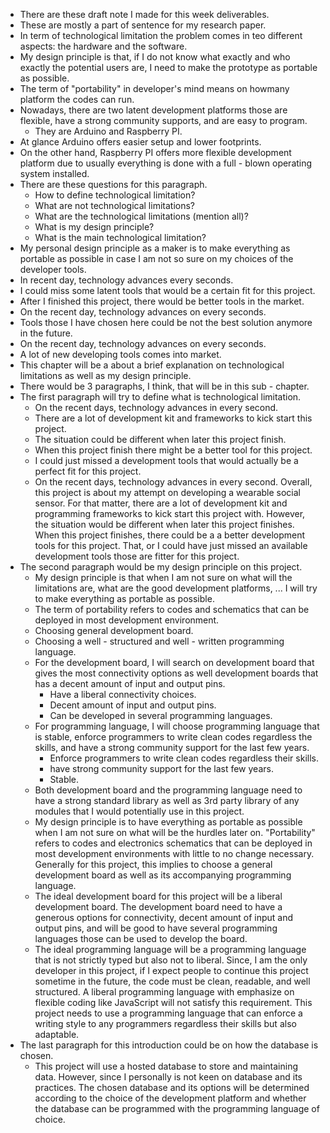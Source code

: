 * There are these draft note I made for this week deliverables.
* These are mostly a part of sentence for my research paper.
* In term of technological limitation the problem comes in teo different aspects: the hardware and the software.
* My design principle is that, if I do not know what exactly and who exactly the potential users are, I need to make the prototype as portable as possible.
* The term of "portability" in developer's mind means on howmany platform the codes can run.
* Nowadays, there are two latent development platforms those are flexible, have a strong community supports, and are easy to program.
    * They are Arduino and Raspberry PI.
* At glance Arduino offers easier setup and lower footprints.
* On the other hand, Raspberry PI offers more flexible development platform due to usually everything is done with a full - blown operating system installed.
* There are these questions for this paragraph.
    * How to define technological limitation?
    * What are not technological limitations?
    * What are the technological limitations (mention all)?
    * What is my design principle?
    * What is the main technological limitation?
* My personal design principle as a maker is to make everything as portable as possible in case I am not so sure on my choices of the developer tools.
* In recent day, technology advances every seconds.
* I could miss some latent tools that would be a certain fit for this project.
* After I finished this project, there would be better tools in the market.
* On the recent day, technology advances on every seconds.
* Tools those I have chosen here could be not the best solution anymore in the future.
* On the recent day, technology advances on every seconds.
* A lot of new developing tools comes into market.
* This chapter will be a about a brief explanation on technological limitations as well as my design principle.
* There would be 3 paragraphs, I think, that will be in this sub - chapter.
* The first paragraph will try to define what is technological limitation.
    * On the recent days, technology advances in every second.
    * There are a lot of development kit and frameworks to kick start this project.
    * The situation could be different when later this project finish.
    * When this project finish there might be a better tool for this project.
    * I could just missed a development tools that would actually be a perfect fit for this project.
    * On the recent days, technology advances in every second. Overall, this project is about my attempt on developing a wearable social sensor. For that matter, there are a lot of development kit and programming frameworks to kick start this project with. However, the situation would be different when later this project finishes. When this project finishes, there could be a a better development tools for this project. That, or I could have just missed an available development tools those are fitter for this project.
* The second paragraph would be my design principle on this project.
    * My design principle is that when I am not sure on what will the limitations are, what are the good development platforms, ... I will try to make everything as portable as possible.
    * The term of portability refers to codes and schematics that can be deployed in most development environment.
    * Choosing general development board.
    * Choosing a well - structured and well - written programming language.
    * For the development board, I will search on development board that gives the most connectivity options as well development boards that has a decent amount of input and output pins.
        * Have a liberal connectivity choices.
        * Decent amount of input and output pins.
        * Can be developed in several programming languages.
    * For programming language, I will choose programming language that is stable, enforce programmers to write clean codes regardless the skills, and have a strong community support for the last few years.
        * Enforce programmers to write clean codes regardless their skills.
        * have strong community support for the last few years.
        * Stable.
    * Both development board and the programming language need to have a strong standard library as well as 3rd party library of any modules that I would potentially use in this project.
    * My design principle is to have everything as portable as possible when I am not sure on what will be the hurdles later on. "Portability" refers to codes and electronics schematics that can be deployed in most development environments with little to no change necessary. Generally for this project, this implies to choose a general development board as well as its accompanying programming language.
    * The ideal development board for this project will be a liberal development board. The development board need to have a generous options for connectivity, decent amount of input and output pins, and will be good to have several programming languages those can be used to develop the board.
    * The ideal programming language will be a programming language that is not strictly typed but also not to liberal. Since, I am the only developer in this project, if I expect people to continue this project sometime in the future, the code must be clean, readable, and well structured. A liberal programming language with emphasize on flexible coding like JavaScript will not satisfy this requirement. This project needs to use a programming language that can enforce a writing style to any programmers regardless their skills but also adaptable.
* The last paragraph for this introduction could be on how the database is chosen.
    * This project will use a hosted database to store and maintaining data. However, since I personally is not keen on database and its practices. The chosen database and its options will be determined according to the choice of the development platform and whether the database can be programmed with the programming language of choice.
